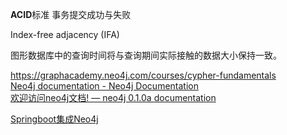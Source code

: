 **ACID**标准  事务提交成功与失败  

Index-free adjacency (IFA)  

图形数据库中的查询时间将与查询期间实际接触的数据大小保持一致。  


https://graphacademy.neo4j.com/courses/cypher-fundamentals  
[Neo4j documentation - Neo4j Documentation](https://neo4j.com/docs/)  
[欢迎访问neo4j文档! — neo4j 0.1.0a documentation](http://neo4j.com.cn/public/docs/index.html)  

[Springboot集成Neo4j](https://blog.csdn.net/Coder_ljw/article/details/131347272)  